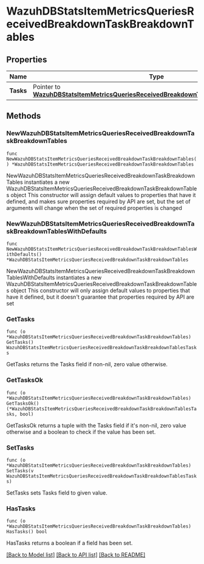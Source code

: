 # WazuhDBStatsItemMetricsQueriesReceivedBreakdownTaskBreakdownTables

## Properties

Name | Type | Description | Notes
------------ | ------------- | ------------- | -------------
**Tasks** | Pointer to [**WazuhDBStatsItemMetricsQueriesReceivedBreakdownTaskBreakdownTablesTasks**](WazuhDBStatsItemMetricsQueriesReceivedBreakdownTaskBreakdownTablesTasks.md) |  | [optional] 

## Methods

### NewWazuhDBStatsItemMetricsQueriesReceivedBreakdownTaskBreakdownTables

`func NewWazuhDBStatsItemMetricsQueriesReceivedBreakdownTaskBreakdownTables() *WazuhDBStatsItemMetricsQueriesReceivedBreakdownTaskBreakdownTables`

NewWazuhDBStatsItemMetricsQueriesReceivedBreakdownTaskBreakdownTables instantiates a new WazuhDBStatsItemMetricsQueriesReceivedBreakdownTaskBreakdownTables object
This constructor will assign default values to properties that have it defined,
and makes sure properties required by API are set, but the set of arguments
will change when the set of required properties is changed

### NewWazuhDBStatsItemMetricsQueriesReceivedBreakdownTaskBreakdownTablesWithDefaults

`func NewWazuhDBStatsItemMetricsQueriesReceivedBreakdownTaskBreakdownTablesWithDefaults() *WazuhDBStatsItemMetricsQueriesReceivedBreakdownTaskBreakdownTables`

NewWazuhDBStatsItemMetricsQueriesReceivedBreakdownTaskBreakdownTablesWithDefaults instantiates a new WazuhDBStatsItemMetricsQueriesReceivedBreakdownTaskBreakdownTables object
This constructor will only assign default values to properties that have it defined,
but it doesn't guarantee that properties required by API are set

### GetTasks

`func (o *WazuhDBStatsItemMetricsQueriesReceivedBreakdownTaskBreakdownTables) GetTasks() WazuhDBStatsItemMetricsQueriesReceivedBreakdownTaskBreakdownTablesTasks`

GetTasks returns the Tasks field if non-nil, zero value otherwise.

### GetTasksOk

`func (o *WazuhDBStatsItemMetricsQueriesReceivedBreakdownTaskBreakdownTables) GetTasksOk() (*WazuhDBStatsItemMetricsQueriesReceivedBreakdownTaskBreakdownTablesTasks, bool)`

GetTasksOk returns a tuple with the Tasks field if it's non-nil, zero value otherwise
and a boolean to check if the value has been set.

### SetTasks

`func (o *WazuhDBStatsItemMetricsQueriesReceivedBreakdownTaskBreakdownTables) SetTasks(v WazuhDBStatsItemMetricsQueriesReceivedBreakdownTaskBreakdownTablesTasks)`

SetTasks sets Tasks field to given value.

### HasTasks

`func (o *WazuhDBStatsItemMetricsQueriesReceivedBreakdownTaskBreakdownTables) HasTasks() bool`

HasTasks returns a boolean if a field has been set.


[[Back to Model list]](../README.md#documentation-for-models) [[Back to API list]](../README.md#documentation-for-api-endpoints) [[Back to README]](../README.md)


